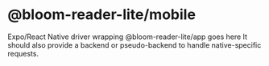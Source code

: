 # @bloom-reader-lite/mobile
Expo/React Native driver wrapping @bloom-reader-lite/app goes here
It should also provide a backend or pseudo-backend to handle native-specific requests.